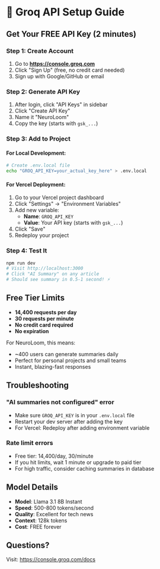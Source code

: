# 🚀 Groq API Setup Guide

## Get Your FREE API Key (2 minutes)

### Step 1: Create Account
1. Go to **https://console.groq.com**
2. Click "Sign Up" (free, no credit card needed)
3. Sign up with Google/GitHub or email

### Step 2: Generate API Key
1. After login, click "API Keys" in sidebar
2. Click "Create API Key"
3. Name it "NeuroLoom" 
4. Copy the key (starts with `gsk_...`)

### Step 3: Add to Project

#### For Local Development:
```bash
# Create .env.local file
echo "GROQ_API_KEY=your_actual_key_here" > .env.local
```

#### For Vercel Deployment:
1. Go to your Vercel project dashboard
2. Click "Settings" → "Environment Variables"
3. Add new variable:
   - **Name**: `GROQ_API_KEY`
   - **Value**: Your API key (starts with `gsk_...`)
4. Click "Save"
5. Redeploy your project

### Step 4: Test It
```bash
npm run dev
# Visit http://localhost:3000
# Click "AI Summary" on any article
# Should see summary in 0.5-1 second! ⚡
```

## Free Tier Limits
- **14,400 requests per day**
- **30 requests per minute**
- **No credit card required**
- **No expiration**

For NeuroLoom, this means:
- ~400 users can generate summaries daily
- Perfect for personal projects and small teams
- Instant, blazing-fast responses

## Troubleshooting

### "AI summaries not configured" error
- Make sure `GROQ_API_KEY` is in your `.env.local` file
- Restart your dev server after adding the key
- For Vercel: Redeploy after adding environment variable

### Rate limit errors
- Free tier: 14,400/day, 30/minute
- If you hit limits, wait 1 minute or upgrade to paid tier
- For high traffic, consider caching summaries in database

## Model Details
- **Model**: Llama 3.1 8B Instant
- **Speed**: 500-800 tokens/second
- **Quality**: Excellent for tech news
- **Context**: 128k tokens
- **Cost**: FREE forever

## Questions?
Visit: https://console.groq.com/docs
